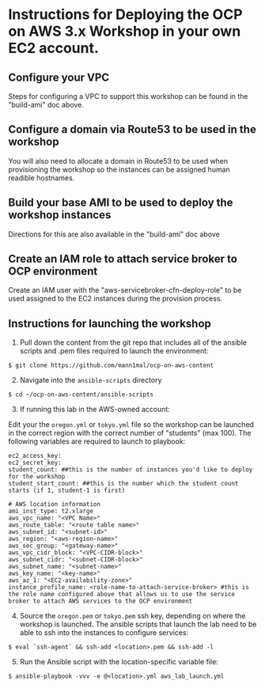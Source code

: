 # Instructions for Deploying the OCP on AWS 3.x Workshop in your own EC2 account.

## Configure your VPC

Steps for configuring a VPC to support this workshop can be found in the "build-ami" doc above.

## Configure a domain via Route53 to be used in the workshop

You will also need to allocate a domain in Route53 to be used when provisioning the workshop so the instances can be assigned human readible hostnames.

## Build your base AMI to be used to deploy the workshop instances

Directions for this are also available in the "build-ami" doc above

## Create an IAM role to attach service broker to OCP environment

Create an IAM user with the "aws-servicebroker-cfn-deploy-role" to be used assigned to the EC2 instances during the provision process.

## Instructions for launching the workshop

1. Pull down the content from the git repo that includes all of the ansible scripts and .pem files required to launch the environment:
```
$ git clone https://github.com/mann1mal/ocp-on-aws-content
```
2. Navigate into the `ansible-scripts` directory
```
$ cd ~/ocp-on-aws-content/ansible-scripts
```
3. If running this lab in the AWS-owned account:

Edit your the `oregon.yml` or `tokyo.yml` file so the workshop can be launched in the correct region with the correct number of "students" (max 100). The following variables are required to launch to playbook:

```
ec2_access_key:
ec2_secret_key:
student_count: ##this is the number of instances you'd like to deploy for the workshop
student_start_count: ##this is the number which the student count starts (if 1, student-1 is first)

# AWS location information
ami_inst_type: t2.xlarge
aws_vpc_name: "<VPC Name>"
aws_route_table: "<route table name>"
aws_subnet_id: "<subnet-id>"
aws_region: "<aws-region-name>" 
aws_sec_group: "<gateway-name>"
aws_vpc_cidr_block: "<VPC-CIDR-block>" 
aws_subnet_cidr: "<subnet-CIDR-block>"
aws_subnet_name: "<subnet-name>"
aws_key_name: "<key-name>"
aws_az_1: "<EC2-availability-zone>"
instance_profile_name: <role-name-to-attach-service-broker> #this is the role name configured above that allows us to use the service broker to attach AWS services to the OCP environment
```
4. Source the `oregon.pem` or `tokyo.pem` ssh key, depending on where the workshop is launched. The ansible scripts that launch the lab need to be able to ssh into the instances to configure services:
```
$ eval `ssh-agent` && ssh-add <location>.pem && ssh-add -l
```
5. Run the Ansible script with the location-specific variable file:
```
$ ansible-playbook -vvv -e @<location>.yml aws_lab_launch.yml
```
